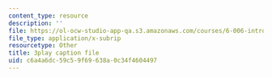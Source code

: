 ```yaml
---
content_type: resource
description: ''
file: https://ol-ocw-studio-app-qa.s3.amazonaws.com/courses/6-006-introduction-to-algorithms-fall-2011/c6a4a6dc59c59f69638a0c34f4604497_2E7MmKv0Y24.srt
file_type: application/x-subrip
resourcetype: Other
title: 3play caption file
uid: c6a4a6dc-59c5-9f69-638a-0c34f4604497
---
```

